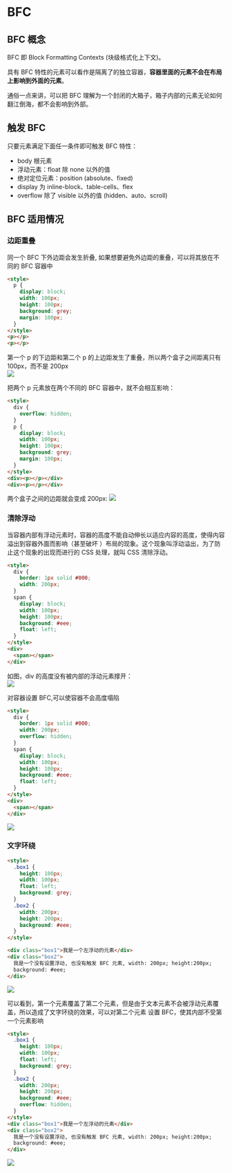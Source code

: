 # BFC

## BFC 概念

BFC 即 Block Formatting Contexts (块级格式化上下文)。

具有 BFC 特性的元素可以看作是隔离了的独立容器，**容器里面的元素不会在布局上影响到外面的元素**。

通俗一点来讲，可以把 BFC 理解为一个封闭的大箱子，箱子内部的元素无论如何翻江倒海，都不会影响到外部。

## 触发 BFC

只要元素满足下面任一条件即可触发 BFC 特性：

- body 根元素
- 浮动元素：float 除 none 以外的值
- 绝对定位元素：position (absolute、fixed)
- display 为 inline-block、table-cells、flex
- overflow 除了 visible 以外的值 (hidden、auto、scroll)

## BFC 适用情况

### 边距重叠

同一个 BFC 下外边距会发生折叠, 如果想要避免外边距的重叠，可以将其放在不同的 BFC 容器中

```html
<style>
  p {
    display: block;
    width: 100px;
    height: 100px;
    background: grey;
    margin: 100px;
  }
</style>
<p></p>
<p></p>
```

第一个 p 的下边距和第二个 p 的上边距发生了重叠，所以两个盒子之间距离只有 100px，而不是 200px<br>
![](./image/16268310107760.png)

把两个 p 元素放在两个不同的 BFC 容器中，就不会相互影响：

```html
<style>
  div {
    overflow: hidden;
  }
  p {
    display: block;
    width: 100px;
    height: 100px;
    background: grey;
    margin: 100px;
  }
</style>
<div><p></p></div>
<div><p></p></div>
```

两个盒子之间的边距就会变成 200px:
![](./image/16268316365094.png)

### 清除浮动

当容器内部有浮动元素时，容器的高度不能自动伸长以适应内容的高度，使得内容溢出到容器外面而影响（甚至破坏
）布局的现象。这个现象叫浮动溢出，为了防止这个现象的出现而进行的 CSS 处理，就叫 CSS 清除浮动。

```html
<style>
  div {
    border: 1px solid #000;
    width: 200px;
  }
  span {
    display: block;
    width: 100px;
    height: 100px;
    background: #eee;
    float: left;
  }
</style>
<div>
  <span></span>
</div>
```

如图，div 的高度没有被内部的浮动元素撑开：<br>
![](./image/16268321342449.png)

对容器设置 BFC,可以使容器不会高度塌陷

```html
<style>
  div {
    border: 1px solid #000;
    width: 200px;
    overflow: hidden;
  }
  span {
    display: block;
    width: 100px;
    height: 100px;
    background: #eee;
    float: left;
  }
</style>
<div>
  <span></span>
</div>
```

![](./image/16268324502171.png)

### 文字环绕

```html
<style>
  .box1 {
    height: 100px;
    width: 100px;
    float: left;
    background: grey;
  }
  .box2 {
    width: 200px;
    height: 200px;
    background: #eee;
  }
</style>

<div class="box1">我是一个左浮动的元素</div>
<div class="box2">
  我是一个没有设置浮动, 也没有触发 BFC 元素, width: 200px; height:200px;
  background: #eee;
</div>
```

![](./image/16268330796924.png)

可以看到，第一个元素覆盖了第二个元素，但是由于文本元素不会被浮动元素覆盖，所以造成了文字环绕的效果，可以对第二个元素
设置 BFC，使其内部不受第一个元素影响

```html
<style>
  .box1 {
    height: 100px;
    width: 100px;
    float: left;
    background: grey;
  }
  .box2 {
    width: 200px;
    height: 200px;
    background: #eee;
    overflow: hidden;
  }
</style>
<div class="box1">我是一个左浮动的元素</div>
<div class="box2">
  我是一个没有设置浮动, 也没有触发 BFC 元素, width: 200px; height:200px;
  background: #eee;
</div>
```
![](./image/16268330135085.png)

